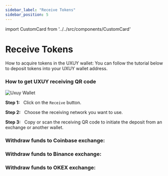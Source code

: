 ```yaml
---
sidebar_label: "Receive Tokens"
sidebar_position: 5
---
```


import CustomCard from '../../src/components/CustomCard'

# Receive Tokens

How to acquire tokens in the UXUY wallet: You can follow the tutorial below to deposit tokens into your UXUY wallet address.

### How to get UXUY receiving QR code

![Uxuy Wallet](/img/products-wallet-section/acquire-tokens-image.png)

**Step 1:** &nbsp; Click on the `Receive` button.

**Step 2:** &nbsp; Choose the receiving network you want to use.

**Step 3:** &nbsp; Copy or scan the receiving QR code to initiate the deposit from an exchange or another wallet.

### Withdraw funds to Coinbase exchange:

<CustomCard title="Coinbase exchange"  description="Withdraw funds to Coinbase exchange"  link="https://help.coinbase.com/en/commerce/getting-started/withdrawals" />


### Withdraw funds to Binance exchange:

<CustomCard title="Binance exchange"  description="Withdraw funds to Binance exchange"  link="https://www.binance.com/en/support/faq/how-to-withdraw-from-binance-115003670492p" />

### Withdraw funds to OKEX exchange:


<CustomCard title="OKEX exchange"  description="Withdraw funds to OKEX exchange"  link="https://www.okx.com/cn/help/how-do-i-make-a-withdrawal-app" />
